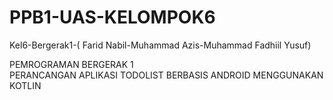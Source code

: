 # PPB1-UAS-KELOMPOK6
Kel6-Bergerak1-( Farid Nabil-Muhammad Azis-Muhammad Fadhiil Yusuf) <br>

PEMROGRAMAN BERGERAK 1  <br>
PERANCANGAN APLIKASI TODOLIST BERBASIS ANDROID MENGGUNAKAN KOTLIN
